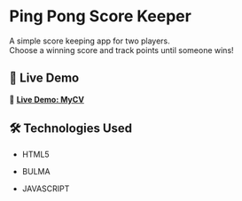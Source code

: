 # Ping Pong Score Keeper

A simple score keeping app for two players.  
Choose a winning score and track points until someone wins!

## 🚀 Live Demo

📌 **[Live Demo: MyCV]()**


## 🛠 Technologies Used

- HTML5

- BULMA

- JAVASCRIPT
